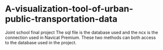 # A-visualization-tool-of-urban-public-transportation-data
Joint school final project
The sql file is the database used and the ncx is the connection used in Navicat Premium. These two methods can both access to the database used in the project.
